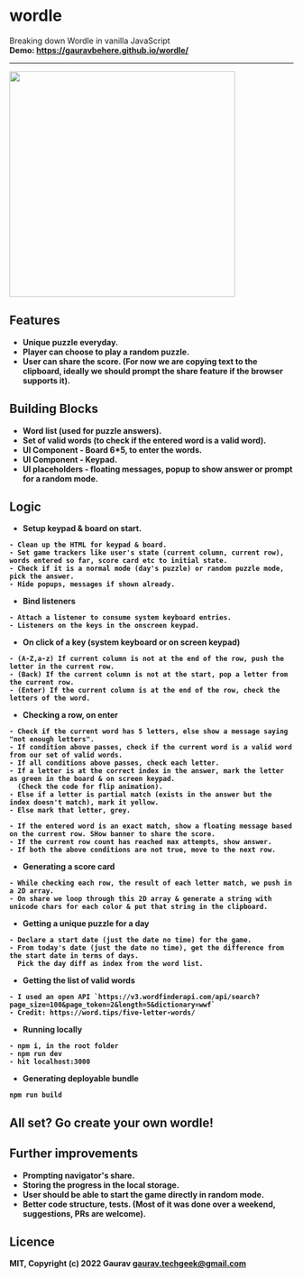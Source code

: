 # wordle
Breaking down Wordle in vanilla JavaScript
<br>
<b>Demo: https://gauravbehere.github.io/wordle/<b>
<hr>
<img height="400" src="https://media-exp1.licdn.com/dms/image/C5622AQFjbn8pUlzMew/feedshare-shrink_800/0/1644127192299?e=1647475200&v=beta&t=ZuJmFOWhh8BWPnTjCh-xiZ2Mx_qnYUI2yHUUAfpPFAE">

## Features
- Unique puzzle everyday.
- Player can choose to play a random puzzle.
- User can share the score. (For now we are copying text to the clipboard,
  ideally we should prompt the share feature if the browser supports it).

## Building Blocks
- Word list (used for puzzle answers).
- Set of valid words (to check if the entered word is a valid word).
- UI Component - Board 6*5, to enter the words.
- UI Component - Keypad.
- UI placeholders - floating messages, popup to show answer or prompt for a random mode.  

## Logic 
- Setup keypad & board on start.
```
- Clean up the HTML for keypad & board.
- Set game trackers like user's state (current column, current row), words entered so far, score card etc to initial state.
- Check if it is a normal mode (day's puzzle) or random puzzle mode, pick the answer.
- Hide popups, messages if shown already.
```

- Bind listeners
```
- Attach a listener to consume system keyboard entries.
- Listeners on the keys in the onscreen keypad.
```

- On click of a key (system keyboard or on screen keypad)
```
- (A-Z,a-z) If current column is not at the end of the row, push the letter in the current row.
- (Back) If the current column is not at the start, pop a letter from the current row.
- (Enter) If the current column is at the end of the row, check the letters of the word.
```

- Checking a row, on enter
```
- Check if the current word has 5 letters, else show a message saying "not enough letters".
- If condition above passes, check if the current word is a valid word from our set of valid words.
- If all conditions above passes, check each letter.
- If a letter is at the correct index in the answer, mark the letter as green in the board & on screen keypad.
  (Check the code for flip animation).
- Else if a letter is partial match (exists in the answer but the index doesn't match), mark it yellow.
- Else mark that letter, grey.

- If the entered word is an exact match, show a floating message based on the current row. SHow banner to share the score.
- If the current row count has reached max attempts, show answer.
- If both the above conditions are not true, move to the next row.
```

- Generating a score card
```
- While checking each row, the result of each letter match, we push in a 2D array.
- On share we loop through this 2D array & generate a string with unicode chars for each color & put that string in the clipboard.
```

- Getting a unique puzzle for a day
```
- Declare a start date (just the date no time) for the game.
- From today's date (just the date no time), get the difference from the start date in terms of days. 
  Pick the day diff as index from the word list.
```

- Getting the list of valid words
```
- I used an open API `https://v3.wordfinderapi.com/api/search?page_size=100&page_token=2&length=5&dictionary=wwf`
- Credit: https://word.tips/five-letter-words/
```

- Running locally
```
- npm i, in the root folder
- npm run dev
- hit localhost:3000
```

- Generating deployable bundle
```
npm run build
```

## All set? Go create your own wordle! 

## Further improvements
- Prompting navigator's share.
- Storing the progress in the local storage.
- User should be able to start the game directly in random mode.
- Better code structure, tests. (Most of it was done over a weekend, suggestions, PRs are welcome).

## Licence
MIT, Copyright (c) 2022 Gaurav
gaurav.techgeek@gmail.com

